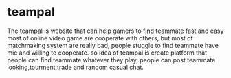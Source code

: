 # teampal
The teampal is website that can help gamers to find teammate fast and easy
most of online video game are cooperate with others, but most of matchmaking system are really bad, people stuggle to find teammate have mic and willing to cooperate.
so idea of teampal is create platform that people can find teammate whatever they play, people can post teammate looking,tourment,trade and random casual chat.
